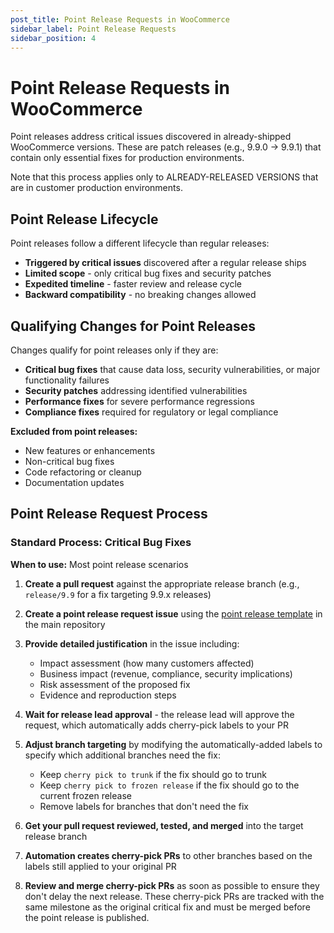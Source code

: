 ```yaml
---
post_title: Point Release Requests in WooCommerce
sidebar_label: Point Release Requests
sidebar_position: 4
---
```


# Point Release Requests in WooCommerce

Point releases address critical issues discovered in already-shipped WooCommerce versions. These are patch releases (e.g., 9.9.0 → 9.9.1) that contain only essential fixes for production environments.

Note that this process applies only to ALREADY-RELEASED VERSIONS that are in customer production environments.

## Point Release Lifecycle

Point releases follow a different lifecycle than regular releases:

- **Triggered by critical issues** discovered after a regular release ships
- **Limited scope** - only critical bug fixes and security patches
- **Expedited timeline** - faster review and release cycle
- **Backward compatibility** - no breaking changes allowed

## Qualifying Changes for Point Releases

Changes qualify for point releases only if they are:

- **Critical bug fixes** that cause data loss, security vulnerabilities, or major functionality failures
- **Security patches** addressing identified vulnerabilities
- **Performance fixes** for severe performance regressions
- **Compliance fixes** required for regulatory or legal compliance

**Excluded from point releases:**

- New features or enhancements
- Non-critical bug fixes
- Code refactoring or cleanup
- Documentation updates

## Point Release Request Process

### Standard Process: Critical Bug Fixes

**When to use:** Most point release scenarios

1. **Create a pull request** against the appropriate release branch (e.g., `release/9.9` for a fix targeting 9.9.x releases)

2. **Create a point release request issue** using the [point release template](https://github.com/woocommerce/woocommerce/issues/new?template=new-prr-template.yml) in the main repository

3. **Provide detailed justification** in the issue including:
    - Impact assessment (how many customers affected)
    - Business impact (revenue, compliance, security implications)
    - Risk assessment of the proposed fix
    - Evidence and reproduction steps

4. **Wait for release lead approval** - the release lead will approve the request, which automatically adds cherry-pick labels to your PR

5. **Adjust branch targeting** by modifying the automatically-added labels to specify which additional branches need the fix:
    - Keep `cherry pick to trunk` if the fix should go to trunk
    - Keep `cherry pick to frozen release` if the fix should go to the current frozen release
    - Remove labels for branches that don't need the fix

6. **Get your pull request reviewed, tested, and merged** into the target release branch

7. **Automation creates cherry-pick PRs** to other branches based on the labels still applied to your original PR

8. **Review and merge cherry-pick PRs** as soon as possible to ensure they don't delay the next release. These cherry-pick PRs are tracked with the same milestone as the original critical fix and must be merged before the point release is published.
